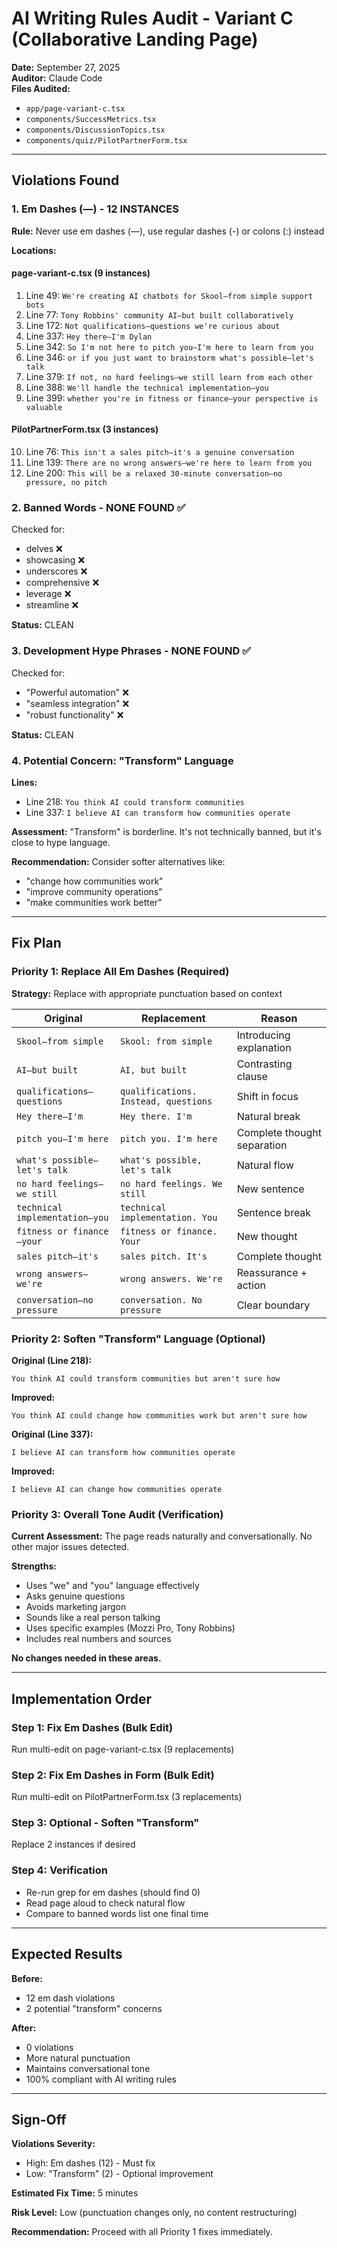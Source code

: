 # AI Writing Rules Audit - Variant C (Collaborative Landing Page)

**Date:** September 27, 2025  
**Auditor:** Claude Code  
**Files Audited:**
- `app/page-variant-c.tsx`
- `components/SuccessMetrics.tsx`
- `components/DiscussionTopics.tsx`
- `components/quiz/PilotPartnerForm.tsx`

---

## Violations Found

### 1. Em Dashes (—) - **12 INSTANCES**

**Rule:** Never use em dashes (—), use regular dashes (-) or colons (:) instead

**Locations:**

#### page-variant-c.tsx (9 instances)
1. Line 49: `We're creating AI chatbots for Skool—from simple support bots`
2. Line 77: `Tony Robbins' community AI—but built collaboratively`
3. Line 172: `Not qualifications—questions we're curious about`
4. Line 337: `Hey there—I'm Dylan`
5. Line 342: `So I'm not here to pitch you—I'm here to learn from you`
6. Line 346: `or if you just want to brainstorm what's possible—let's talk`
7. Line 379: `If not, no hard feelings—we still learn from each other`
8. Line 388: `We'll handle the technical implementation—you`
9. Line 399: `whether you're in fitness or finance—your perspective is valuable`

#### PilotPartnerForm.tsx (3 instances)
10. Line 76: `This isn't a sales pitch—it's a genuine conversation`
11. Line 139: `There are no wrong answers—we're here to learn from you`
12. Line 200: `This will be a relaxed 30-minute conversation—no pressure, no pitch`

### 2. Banned Words - **NONE FOUND** ✅

Checked for:
- delves ❌
- showcasing ❌
- underscores ❌
- comprehensive ❌
- leverage ❌
- streamline ❌

**Status:** CLEAN

### 3. Development Hype Phrases - **NONE FOUND** ✅

Checked for:
- "Powerful automation" ❌
- "seamless integration" ❌
- "robust functionality" ❌

**Status:** CLEAN

### 4. Potential Concern: "Transform" Language

**Lines:**
- Line 218: `You think AI could transform communities`
- Line 337: `I believe AI can transform how communities operate`

**Assessment:** "Transform" is borderline. It's not technically banned, but it's close to hype language.

**Recommendation:** Consider softer alternatives like:
- "change how communities work"
- "improve community operations"
- "make communities work better"

---

## Fix Plan

### Priority 1: Replace All Em Dashes (Required)

**Strategy:** Replace with appropriate punctuation based on context

| Original | Replacement | Reason |
|----------|-------------|--------|
| `Skool—from simple` | `Skool: from simple` | Introducing explanation |
| `AI—but built` | `AI, but built` | Contrasting clause |
| `qualifications—questions` | `qualifications. Instead, questions` | Shift in focus |
| `Hey there—I'm` | `Hey there. I'm` | Natural break |
| `pitch you—I'm here` | `pitch you. I'm here` | Complete thought separation |
| `what's possible—let's talk` | `what's possible, let's talk` | Natural flow |
| `no hard feelings—we still` | `no hard feelings. We still` | New sentence |
| `technical implementation—you` | `technical implementation. You` | Sentence break |
| `fitness or finance—your` | `fitness or finance. Your` | New thought |
| `sales pitch—it's` | `sales pitch. It's` | Complete thought |
| `wrong answers—we're` | `wrong answers. We're` | Reassurance + action |
| `conversation—no pressure` | `conversation. No pressure` | Clear boundary |

### Priority 2: Soften "Transform" Language (Optional)

**Original (Line 218):**
```
You think AI could transform communities but aren't sure how
```

**Improved:**
```
You think AI could change how communities work but aren't sure how
```

**Original (Line 337):**
```
I believe AI can transform how communities operate
```

**Improved:**
```
I believe AI can change how communities operate
```

### Priority 3: Overall Tone Audit (Verification)

**Current Assessment:** The page reads naturally and conversationally. No other major issues detected.

**Strengths:**
- Uses "we" and "you" language effectively
- Asks genuine questions
- Avoids marketing jargon
- Sounds like a real person talking
- Uses specific examples (Mozzi Pro, Tony Robbins)
- Includes real numbers and sources

**No changes needed in these areas.**

---

## Implementation Order

### Step 1: Fix Em Dashes (Bulk Edit)
Run multi-edit on page-variant-c.tsx (9 replacements)

### Step 2: Fix Em Dashes in Form (Bulk Edit)
Run multi-edit on PilotPartnerForm.tsx (3 replacements)

### Step 3: Optional - Soften "Transform"
Replace 2 instances if desired

### Step 4: Verification
- Re-run grep for em dashes (should find 0)
- Read page aloud to check natural flow
- Compare to banned words list one final time

---

## Expected Results

**Before:**
- 12 em dash violations
- 2 potential "transform" concerns

**After:**
- 0 violations
- More natural punctuation
- Maintains conversational tone
- 100% compliant with AI writing rules

---

## Sign-Off

**Violations Severity:**
- High: Em dashes (12) - Must fix
- Low: "Transform" (2) - Optional improvement

**Estimated Fix Time:** 5 minutes

**Risk Level:** Low (punctuation changes only, no content restructuring)

**Recommendation:** Proceed with all Priority 1 fixes immediately.